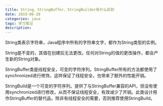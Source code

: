 ```yaml
---
title: String、StringBuffer、StringBuilder有什么区别
date: 2019-06-28
categories: java
tags: 学习笔记
description: 
---
```


String类表示字符串，Java程序中所有的字符串文字，都作为String类型的实例。

String是不变的，其值在创建后无法更改。任何对String的值的更改操作，都会产生新的String对象。



StringBuffer类是线程安全，可变的字符序列。StringBuffer所有的方法都使用了synchronized进行修饰，这样保证了线程安全，也带来了额外的性能开销。



StringBuild是一个可变的字符序列。提供了与StringBuffer兼容的API，但没有使用synchronized进行修改，从而不保证线程安全，有效减少了开销。此类设计用作StringBuffer的替代品，除非有线程安全的需要，否则推荐使用StringBuild。
